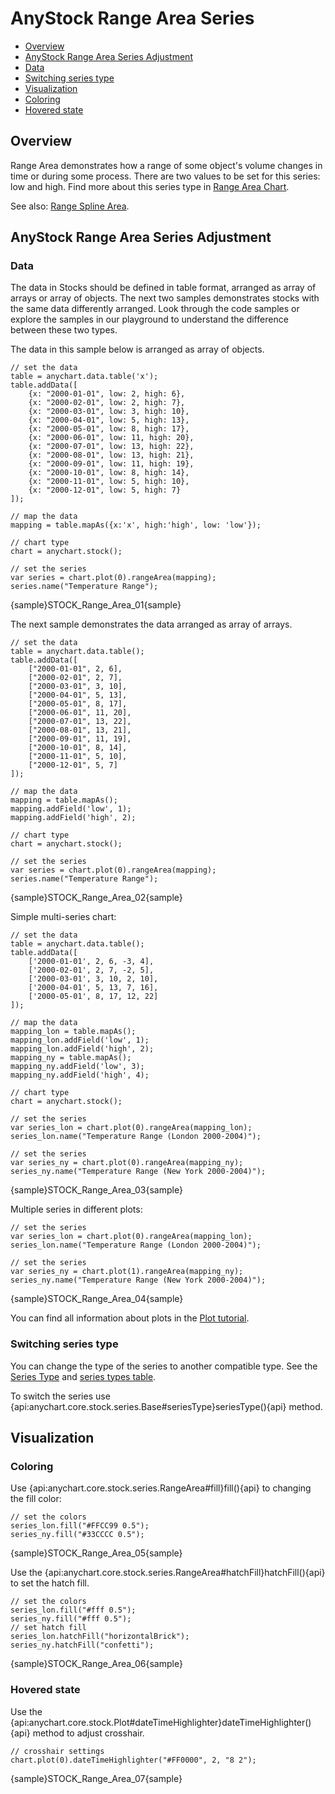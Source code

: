 # AnyStock Range Area Series

* [Overview](#overview)
* [AnyStock Range Area Series Adjustment](#anystock_range_area_series_adjustment)
 * [Data](#data)
 * [Switching series type](#switching_series_type)
* [Visualization](#visualization)
 * [Coloring](#coloring)
 * [Hovered state](#hovered_state)

## Overview

Range Area demonstrates how a range of some object's volume changes in time or during some process. There are two values to be set for this series: low and high. Find more about this series type in [Range Area Chart](../../Basic_Charts/Range_Area_Chart).

See also: [Range Spline Area](Range_Spline_Area).

## AnyStock Range Area Series Adjustment

### Data

The data in Stocks should be defined in table format, arranged as array of arrays or array of objects. The next two samples demonstrates stocks with the same data differently arranged. Look through the code samples or explore the samples in our playground to understand the difference between these two types.

The data in this sample below is arranged as array of objects.

```
// set the data
table = anychart.data.table('x');
table.addData([
    {x: "2000-01-01", low: 2, high: 6},
    {x: "2000-02-01", low: 2, high: 7},
    {x: "2000-03-01", low: 3, high: 10},
    {x: "2000-04-01", low: 5, high: 13},
    {x: "2000-05-01", low: 8, high: 17},
    {x: "2000-06-01", low: 11, high: 20},
    {x: "2000-07-01", low: 13, high: 22},
    {x: "2000-08-01", low: 13, high: 21},
    {x: "2000-09-01", low: 11, high: 19},
    {x: "2000-10-01", low: 8, high: 14},
    {x: "2000-11-01", low: 5, high: 10},
    {x: "2000-12-01", low: 5, high: 7}
]);
  
// map the data
mapping = table.mapAs({x:'x', high:'high', low: 'low'});

// chart type
chart = anychart.stock();

// set the series
var series = chart.plot(0).rangeArea(mapping);
series.name("Temperature Range");
```

{sample}STOCK\_Range\_Area\_01{sample}

The next sample demonstrates the data arranged as array of arrays. 

```
// set the data
table = anychart.data.table();
table.addData([
    ["2000-01-01", 2, 6],
    ["2000-02-01", 2, 7],
    ["2000-03-01", 3, 10],
    ["2000-04-01", 5, 13],
    ["2000-05-01", 8, 17],
    ["2000-06-01", 11, 20],
    ["2000-07-01", 13, 22],
    ["2000-08-01", 13, 21],
    ["2000-09-01", 11, 19],
    ["2000-10-01", 8, 14],
    ["2000-11-01", 5, 10],
    ["2000-12-01", 5, 7]
]);
  
// map the data
mapping = table.mapAs();
mapping.addField('low', 1);
mapping.addField('high', 2);

// chart type
chart = anychart.stock();

// set the series
var series = chart.plot(0).rangeArea(mapping);
series.name("Temperature Range");
```

{sample}STOCK\_Range\_Area\_02{sample}

Simple multi-series chart:

```
// set the data
table = anychart.data.table();
table.addData([
    ['2000-01-01', 2, 6, -3, 4],
    ['2000-02-01', 2, 7, -2, 5],
    ['2000-03-01', 3, 10, 2, 10],
    ['2000-04-01', 5, 13, 7, 16],
    ['2000-05-01', 8, 17, 12, 22]
]);
  
// map the data
mapping_lon = table.mapAs();
mapping_lon.addField('low', 1);
mapping_lon.addField('high', 2);
mapping_ny = table.mapAs();
mapping_ny.addField('low', 3);
mapping_ny.addField('high', 4);

// chart type
chart = anychart.stock();

// set the series
var series_lon = chart.plot(0).rangeArea(mapping_lon);
series_lon.name("Temperature Range (London 2000-2004)");

// set the series
var series_ny = chart.plot(0).rangeArea(mapping_ny);
series_ny.name("Temperature Range (New York 2000-2004)");
```

{sample}STOCK\_Range\_Area\_03{sample}

Multiple series in different plots:

```
// set the series
var series_lon = chart.plot(0).rangeArea(mapping_lon);
series_lon.name("Temperature Range (London 2000-2004)");

// set the series
var series_ny = chart.plot(1).rangeArea(mapping_ny);
series_ny.name("Temperature Range (New York 2000-2004)");
```

{sample}STOCK\_Range\_Area\_04{sample}

You can find all information about plots in the [Plot tutorial](../Chart_Plots).

### Switching series type

You can change the type of the series to another compatible type. See the [Series Type](Series_Type) and [series types table](Supported_Series#list_of_supported_series).

To switch the series use {api:anychart.core.stock.series.Base#seriesType}seriesType(){api} method.

## Visualization

### Coloring

Use {api:anychart.core.stock.series.RangeArea#fill}fill(){api} to changing the fill color:

```
// set the colors
series_lon.fill("#FFCC99 0.5");
series_ny.fill("#33CCCC 0.5");
```

{sample}STOCK\_Range\_Area\_05{sample}

Use the {api:anychart.core.stock.series.RangeArea#hatchFill}hatchFill(){api} to set the hatch fill.

```
// set the colors
series_lon.fill("#fff 0.5");
series_ny.fill("#fff 0.5");
// set hatch fill
series_lon.hatchFill("horizontalBrick");
series_ny.hatchFill("confetti");
```

{sample}STOCK\_Range\_Area\_06{sample}

### Hovered state

Use the {api:anychart.core.stock.Plot#dateTimeHighlighter}dateTimeHighlighter(){api} method to adjust crosshair. 

```
// crosshair settings
chart.plot(0).dateTimeHighlighter("#FF0000", 2, "8 2");
```

{sample}STOCK\_Range\_Area\_07{sample}